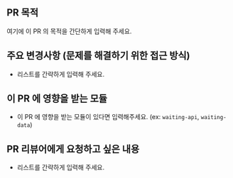 ## PR 목적

여기에 이 PR 의 목적을 간단하게 입력해 주세요.

## 주요 변경사항 (문제를 해결하기 위한 접근 방식)

- 리스트를 간략하게 입력해 주세요.

## 이 PR 에 영향을 받는 모듈

- 이 PR 에 영향을 받는 모듈이 있다면 입력해주세요. (ex: `waiting-api`, `waiting-data`)

## PR 리뷰어에게 요청하고 싶은 내용

- 리스트를 간략하게 입력해 주세요.
